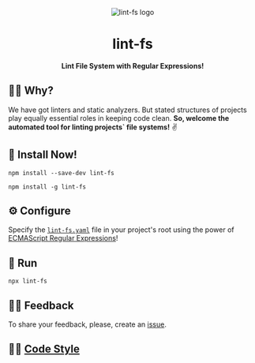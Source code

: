 <div align="center">

![lint-fs logo](https://emojipedia-us.s3.dualstack.us-west-1.amazonaws.com/thumbs/240/apple/325/triangular-ruler_1f4d0.png)

# lint-fs

**Lint File System with Regular Expressions!**
</div>

## 🙋🏼  Why?
We have got linters and static analyzers. But stated structures of projects play equally essential roles in keeping code clean. **So, welcome the automated tool for linting projects` file systems!** ✌️

## 📀 Install Now!
```
npm install --save-dev lint-fs
```
```
npm install -g lint-fs
```

## ⚙️  Configure
Specify the [`lint-fs.yaml`](lint-fs.yaml) file in your project's root using the power of [ECMAScript Regular Expressions](https://regex101.com/)!

## 🚀 Run
```
npx lint-fs
```

## 🤝🏼 Feedback
To share your feedback, please, create an [issue](https://github.com/eshekak/lint-fs/issues).

## 💅🏻 [Code Style](./CODE_STYLE.md)
